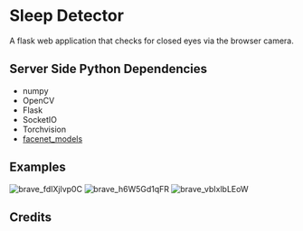 # Sleep Detector
A flask web application that checks for closed eyes via the browser camera.

## Server Side Python Dependencies
- numpy
- OpenCV
- Flask
- SocketIO
- Torchvision
- [facenet_models](https://github.com/CogWorksBWSI/facenet_models)

## Examples
![brave_fdIXjlvp0C](https://user-images.githubusercontent.com/47835799/236370260-df23a5ac-0c6d-4638-8c24-1a509ed6fb0c.png)
![brave_h6W5Gd1qFR](https://user-images.githubusercontent.com/47835799/236370262-6a4c73c8-71a0-4ee5-a669-12bb9f87d525.png)
![brave_vbIxlbLEoW](https://user-images.githubusercontent.com/47835799/236370266-95a540f9-5d22-4041-aec6-a8d43c2f4dec.png)

## Credits
